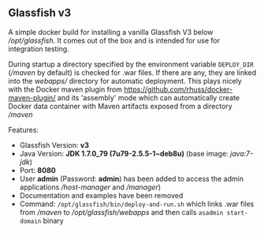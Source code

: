 ## Glassfish v3

A simple docker build for installing a vanilla Glassfish V3 below
*/opt/glassfish*. It comes out of the box and is intended for use for
integration testing.


During startup a directory specified by the environment variable `DEPLOY_DIR`
(*/maven* by default) is checked for .war files. If there
are any, they are linked into the *webapps/* directory for automatic
deployment. This plays nicely with the Docker maven plugin from
https://github.com/rhuss/docker-maven-plugin/ and its 'assembly' mode which
can automatically create Docker data container with Maven artifacts
exposed from a directory */maven*

Features:

* Glassfish Version: **v3**
* Java Version: **JDK 1.7.0_79 (7u79-2.5.5-1~deb8u)** (base image: *java:7-jdk*)
* Port: **8080**
* User **admin** (Password: **admin**) has been added to access the admin
  applications */host-manager* and */manager*)
* Documentation and examples have been removed
* Command: `/opt/glassfish/bin/deploy-and-run.sh` which links .war files from */maven* to 
  */opt/glassfish/webapps* and then calls `asadmin start-domain` binary